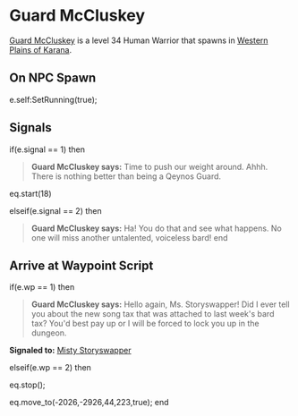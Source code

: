 # Guard McCluskey



[Guard McCluskey](/npc/12090) is a level 34 Human Warrior that spawns in [Western Plains of Karana](/zone/12).



## On NPC Spawn
  e.self:SetRunning(true);


## Signals

if(e.signal == 1) then


>**Guard McCluskey says:** Time to push our weight around. Ahhh. There is nothing better than being a Qeynos Guard.


eq.start(18)

elseif(e.signal == 2) then


>**Guard McCluskey says:** Ha! You do that and see what happens. No one will miss another untalented, voiceless bard!
end



## Arrive at Waypoint Script

if(e.wp == 1) then


>**Guard McCluskey says:** Hello again, Ms. Storyswapper! Did I ever tell you about the new song tax that was attached to last week's bard tax? You'd best pay up or I will be forced to lock you up in the dungeon.


**Signaled to:**  [Misty Storyswapper](/npc/12100)

elseif(e.wp == 2) then


eq.stop();


eq.move_to(-2026,-2926,44,223,true);
end
